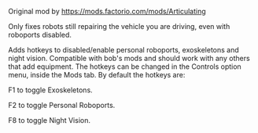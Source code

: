 Original mod by https://mods.factorio.com/mods/Articulating

Only fixes robots still repairing the vehicle you are driving, even with roboports disabled. 


Adds hotkeys to disabled/enable personal roboports, exoskeletons and night vision. Compatible with bob's mods and should work with any others that add equipment.
The hotkeys can be changed in the Controls option menu, inside the Mods tab. By default the hotkeys are:

F1 to toggle Exoskeletons.

F2 to toggle Personal Roboports.

F8 to toggle Night Vision.
